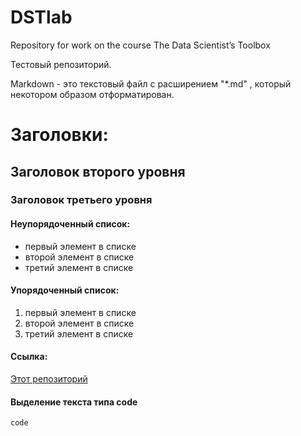 # DSTlab
Repository for work on the course The Data Scientist’s Toolbox

Тестовый репозиторий.

Markdown - это текстовый файл с расширением "*.md" , который некотором образом отформатирован.

# Заголовки:

## Заголовок второго уровня
### Заголовок третьего уровня

#### Неупорядоченный список:

* первый элемент в списке
* второй элемент в списке
* третий элемент в списке

#### Упорядоченный список:

1. первый элемент в списке
1. второй элемент в списке
1. третий элемент в списке

#### Ссылка: 

[Этот репозиторий](https://github.com/Garisik/datasciencecoursera.git)

#### Выделение текста типа code

`code`
